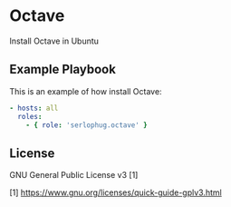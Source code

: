 Octave
=========

Install Octave in Ubuntu


Example Playbook
----------------
This is an example of how install Octave:
```yml
- hosts: all
  roles:
    - { role: 'serlophug.octave' }
```
License
-------

GNU General Public License v3 [1]

[1] https://www.gnu.org/licenses/quick-guide-gplv3.html

	